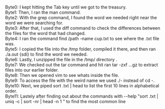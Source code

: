 Byte0: I kept hitting the Tab key until we got to the treasury.<br>
Byte1: Then, I ran the man command. <br>
Byte2: With the grep command, I found the word we needed right near the word we were searching for.<br>
Byte3: After that, I used the diff command to check the differences between the files for the word that had changed.<br>
Byte4: I ran the command find /path -name cup.txt to see where the .txt file was.<br>
Byte5: I copied the file into the /tmp folder, compiled it there, and then ran ./a.out {sdi} to find the word we needed.<br>
Byte6: Lastly, I unzipped the file in the /tmp/ directory .<br>
Byte7: We checked out the tar command and hit ran tar -zxf ...gz to extract files into our earlier folder.<br>
Byte8: Then we opened vim to see whats inside the file. <br>
Byte9: To access the file with the weird name we used ./- instead of cd -.<br>
Byte10: Next, we piped sort .txt | head to list the first 10 lines in alphabetical order.<br>
Byte11: Lastely after finding out about the commands with --help "sort .txt | uniq -c | sort -nr | head -n 1 " to find the most common line
